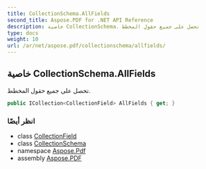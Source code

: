 ```yaml
---
title: CollectionSchema.AllFields
second_title: Aspose.PDF for .NET API Reference
description: خاصية CollectionSchema. تحصل على جميع حقول المخطط
type: docs
weight: 10
url: /ar/net/aspose.pdf/collectionschema/allfields/
---
```

## خاصية CollectionSchema.AllFields

تحصل على جميع حقول المخطط.

```csharp
public ICollection<CollectionField> AllFields { get; }
```

### انظر أيضًا

* class [CollectionField](../../collectionfield/)
* class [CollectionSchema](../)
* namespace [Aspose.Pdf](../../../aspose.pdf/)
* assembly [Aspose.PDF](../../../)